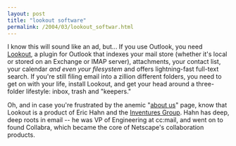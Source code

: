 ```yaml
---
layout: post
title: "lookout software"
permalink: /2004/03/lookout_softwar.html
---
```


<p>I know this will sound like an ad, but...  If you use Outlook, you need <a href="http://www.lookoutsoft.com/">Lookout</a>, a plugin for Outlook that indexes your mail store (whether it's local or stored on an Exchange or IMAP server), attachments, your contact list, your calendar <i>and even your filesystem</i> and offers lightning-fast full-text search.  If you're still filing email into a zillion different folders, you need to get on with your life, install Lookout, and get your head around a three-folder lifestyle:  inbox, trash and "keepers."</p>

<p>Oh, and in case you're frustrated by the anemic "<a href="http://www.lookoutsoft.com/Lookout/about.html">about us</a>" page, know that Lookout is a product of Eric Hahn and the <a href="http://www.ingroup.com/">Inventures Group</a>.  Hahn has deep, deep roots in email -- he was VP of Engineering at cc:mail, and went on to found Collabra, which became the core of Netscape's collaboration products.</p>


